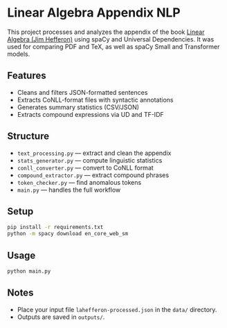 # Linear Algebra Appendix NLP

This project processes and analyzes the appendix of the book [Linear Algebra (Jim Hefferon)](https://hefferon.net/linearalgebra/) using spaCy and Universal Dependencies. 
It was used for comparing PDF and TeX, as well as spaCy Small and Transformer models.

## Features

- Cleans and filters JSON-formatted sentences
- Extracts CoNLL-format files with syntactic annotations
- Generates summary statistics (CSV/JSON)
- Extracts compound expressions via UD and TF-IDF

## Structure

- `text_processing.py` — extract and clean the appendix
- `stats_generator.py` — compute linguistic statistics
- `conll_converter.py` — convert to CoNLL format
- `compound_extractor.py` — extract compound phrases
- `token_checker.py` — find anomalous tokens
- `main.py` — handles the full workflow

## Setup

```bash
pip install -r requirements.txt
python -m spacy download en_core_web_sm
```

## Usage

```bash
python main.py
```

## Notes

- Place your input file `lahefferon-processed.json` in the `data/` directory.
- Outputs are saved in `outputs/`.
